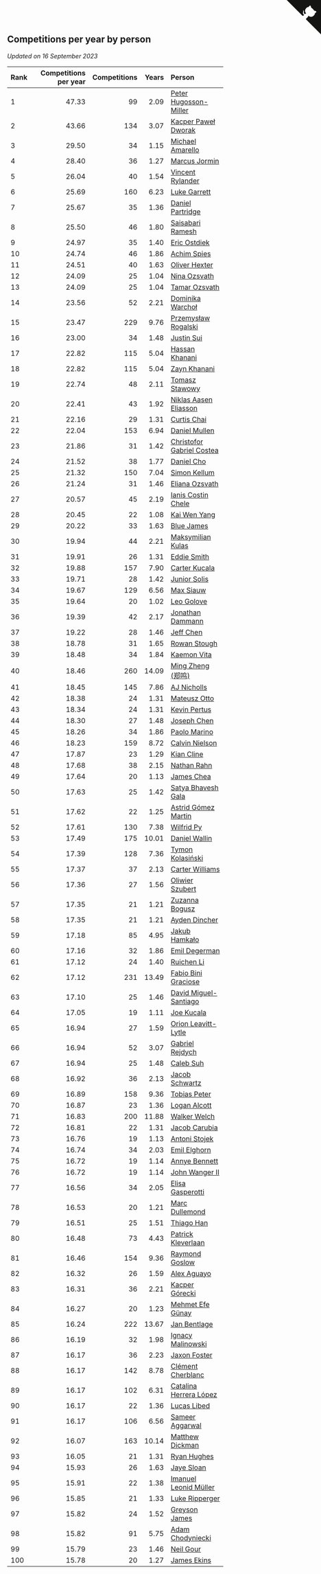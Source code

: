 ## Competitions per year by person

*Updated on 16 September 2023*

| Rank | Competitions per year | Competitions | Years | Person |
| :--- | ---: | ---: | ---: | :--- |
| 1 | 47.33 | 99 | 2.09 | [Peter Hugosson-Miller](https://www.worldcubeassociation.org/persons/2021HUGO01) |
| 2 | 43.66 | 134 | 3.07 | [Kacper Paweł Dworak](https://www.worldcubeassociation.org/persons/2020DWOR01) |
| 3 | 29.50 | 34 | 1.15 | [Michael Amarello](https://www.worldcubeassociation.org/persons/2022AMAR09) |
| 4 | 28.40 | 36 | 1.27 | [Marcus Jormin](https://www.worldcubeassociation.org/persons/2022JORM01) |
| 5 | 26.04 | 40 | 1.54 | [Vincent Rylander](https://www.worldcubeassociation.org/persons/2022RYLA01) |
| 6 | 25.69 | 160 | 6.23 | [Luke Garrett](https://www.worldcubeassociation.org/persons/2017GARR05) |
| 7 | 25.67 | 35 | 1.36 | [Daniel Partridge](https://www.worldcubeassociation.org/persons/2022PART02) |
| 8 | 25.50 | 46 | 1.80 | [Saisabari Ramesh](https://www.worldcubeassociation.org/persons/2021RAME01) |
| 9 | 24.97 | 35 | 1.40 | [Eric Ostdiek](https://www.worldcubeassociation.org/persons/2022OSTD01) |
| 10 | 24.74 | 46 | 1.86 | [Achim Spies](https://www.worldcubeassociation.org/persons/2021SPIE01) |
| 11 | 24.51 | 40 | 1.63 | [Oliver Hexter](https://www.worldcubeassociation.org/persons/2022HEXT01) |
| 12 | 24.09 | 25 | 1.04 | [Nina Ozsvath](https://www.worldcubeassociation.org/persons/2022OZSV03) |
| 13 | 24.09 | 25 | 1.04 | [Tamar Ozsvath](https://www.worldcubeassociation.org/persons/2022OZSV04) |
| 14 | 23.56 | 52 | 2.21 | [Dominika Warchoł](https://www.worldcubeassociation.org/persons/2021WARC01) |
| 15 | 23.47 | 229 | 9.76 | [Przemysław Rogalski](https://www.worldcubeassociation.org/persons/2013ROGA02) |
| 16 | 23.00 | 34 | 1.48 | [Justin Sui](https://www.worldcubeassociation.org/persons/2022SUIJ01) |
| 17 | 22.82 | 115 | 5.04 | [Hassan Khanani](https://www.worldcubeassociation.org/persons/2018KHAN26) |
| 18 | 22.82 | 115 | 5.04 | [Zayn Khanani](https://www.worldcubeassociation.org/persons/2018KHAN28) |
| 19 | 22.74 | 48 | 2.11 | [Tomasz Stawowy](https://www.worldcubeassociation.org/persons/2021STAW01) |
| 20 | 22.41 | 43 | 1.92 | [Niklas Aasen Eliasson](https://www.worldcubeassociation.org/persons/2021ELIA01) |
| 21 | 22.16 | 29 | 1.31 | [Curtis Chai](https://www.worldcubeassociation.org/persons/2022CHAI02) |
| 22 | 22.04 | 153 | 6.94 | [Daniel Mullen](https://www.worldcubeassociation.org/persons/2016MULL04) |
| 23 | 21.86 | 31 | 1.42 | [Christofor Gabriel Costea](https://www.worldcubeassociation.org/persons/2022COST03) |
| 24 | 21.52 | 38 | 1.77 | [Daniel Cho](https://www.worldcubeassociation.org/persons/2021CHOD01) |
| 25 | 21.32 | 150 | 7.04 | [Simon Kellum](https://www.worldcubeassociation.org/persons/2016KELL12) |
| 26 | 21.24 | 31 | 1.46 | [Eliana Ozsvath](https://www.worldcubeassociation.org/persons/2022OZSV01) |
| 27 | 20.57 | 45 | 2.19 | [Ianis Costin Chele](https://www.worldcubeassociation.org/persons/2021CHEL01) |
| 28 | 20.45 | 22 | 1.08 | [Kai Wen Yang](https://www.worldcubeassociation.org/persons/2022YANG19) |
| 29 | 20.22 | 33 | 1.63 | [Blue James](https://www.worldcubeassociation.org/persons/2022JAME01) |
| 30 | 19.94 | 44 | 2.21 | [Maksymilian Kulas](https://www.worldcubeassociation.org/persons/2021KULA02) |
| 31 | 19.91 | 26 | 1.31 | [Eddie Smith](https://www.worldcubeassociation.org/persons/2022SMIT20) |
| 32 | 19.88 | 157 | 7.90 | [Carter Kucala](https://www.worldcubeassociation.org/persons/2015KUCA01) |
| 33 | 19.71 | 28 | 1.42 | [Junior Solis](https://www.worldcubeassociation.org/persons/2022SOLI03) |
| 34 | 19.67 | 129 | 6.56 | [Max Siauw](https://www.worldcubeassociation.org/persons/2017SIAU02) |
| 35 | 19.64 | 20 | 1.02 | [Leo Golove](https://www.worldcubeassociation.org/persons/2022GOLO02) |
| 36 | 19.39 | 42 | 2.17 | [Jonathan Dammann](https://www.worldcubeassociation.org/persons/2021DAMM01) |
| 37 | 19.22 | 28 | 1.46 | [Jeff Chen](https://www.worldcubeassociation.org/persons/2022CHEN19) |
| 38 | 18.78 | 31 | 1.65 | [Rowan Stough](https://www.worldcubeassociation.org/persons/2022STOU01) |
| 39 | 18.48 | 34 | 1.84 | [Kaemon Vita](https://www.worldcubeassociation.org/persons/2021VITA01) |
| 40 | 18.46 | 260 | 14.09 | [Ming Zheng (郑鸣)](https://www.worldcubeassociation.org/persons/2009ZHEN11) |
| 41 | 18.45 | 145 | 7.86 | [AJ Nicholls](https://www.worldcubeassociation.org/persons/2015NICH04) |
| 42 | 18.38 | 24 | 1.31 | [Mateusz Otto](https://www.worldcubeassociation.org/persons/2022OTTO01) |
| 43 | 18.34 | 24 | 1.31 | [Kevin Pertus](https://www.worldcubeassociation.org/persons/2022PERT01) |
| 44 | 18.30 | 27 | 1.48 | [Joseph Chen](https://www.worldcubeassociation.org/persons/2022CHEN16) |
| 45 | 18.26 | 34 | 1.86 | [Paolo Marino](https://www.worldcubeassociation.org/persons/2021MARI04) |
| 46 | 18.23 | 159 | 8.72 | [Calvin Nielson](https://www.worldcubeassociation.org/persons/2014NIEL03) |
| 47 | 17.87 | 23 | 1.29 | [Kian Cline](https://www.worldcubeassociation.org/persons/2022CLIN01) |
| 48 | 17.68 | 38 | 2.15 | [Nathan Rahn](https://www.worldcubeassociation.org/persons/2021RAHN01) |
| 49 | 17.64 | 20 | 1.13 | [James Chea](https://www.worldcubeassociation.org/persons/2022CHEA05) |
| 50 | 17.63 | 25 | 1.42 | [Satya Bhavesh Gala](https://www.worldcubeassociation.org/persons/2022GALA03) |
| 51 | 17.62 | 22 | 1.25 | [Astrid Gómez Martin](https://www.worldcubeassociation.org/persons/2022MART26) |
| 52 | 17.61 | 130 | 7.38 | [Wilfrid Py](https://www.worldcubeassociation.org/persons/2016PYWI01) |
| 53 | 17.49 | 175 | 10.01 | [Daniel Wallin](https://www.worldcubeassociation.org/persons/2013WALL03) |
| 54 | 17.39 | 128 | 7.36 | [Tymon Kolasiński](https://www.worldcubeassociation.org/persons/2016KOLA02) |
| 55 | 17.37 | 37 | 2.13 | [Carter Williams](https://www.worldcubeassociation.org/persons/2021WILL06) |
| 56 | 17.36 | 27 | 1.56 | [Oliwier Szubert](https://www.worldcubeassociation.org/persons/2022SZUB01) |
| 57 | 17.35 | 21 | 1.21 | [Zuzanna Bogusz](https://www.worldcubeassociation.org/persons/2022BOGU01) |
| 58 | 17.35 | 21 | 1.21 | [Ayden Dincher](https://www.worldcubeassociation.org/persons/2022DINC01) |
| 59 | 17.18 | 85 | 4.95 | [Jakub Hamkało](https://www.worldcubeassociation.org/persons/2018HAMK01) |
| 60 | 17.16 | 32 | 1.86 | [Emil Degerman](https://www.worldcubeassociation.org/persons/2021DEGE01) |
| 61 | 17.12 | 24 | 1.40 | [Ruichen Li](https://www.worldcubeassociation.org/persons/2022LIRU02) |
| 62 | 17.12 | 231 | 13.49 | [Fabio Bini Graciose](https://www.worldcubeassociation.org/persons/2010GRAC02) |
| 63 | 17.10 | 25 | 1.46 | [David Miguel-Santiago](https://www.worldcubeassociation.org/persons/2022MIGU02) |
| 64 | 17.05 | 19 | 1.11 | [Joe Kucala](https://www.worldcubeassociation.org/persons/2022KUCA01) |
| 65 | 16.94 | 27 | 1.59 | [Orion Leavitt-Lytle](https://www.worldcubeassociation.org/persons/2022LEAV01) |
| 66 | 16.94 | 52 | 3.07 | [Gabriel Rejdych](https://www.worldcubeassociation.org/persons/2020REJD01) |
| 67 | 16.94 | 25 | 1.48 | [Caleb Suh](https://www.worldcubeassociation.org/persons/2022SUHC01) |
| 68 | 16.92 | 36 | 2.13 | [Jacob Schwartz](https://www.worldcubeassociation.org/persons/2021SCHW01) |
| 69 | 16.89 | 158 | 9.36 | [Tobias Peter](https://www.worldcubeassociation.org/persons/2014PETE03) |
| 70 | 16.87 | 23 | 1.36 | [Logan Alcott](https://www.worldcubeassociation.org/persons/2022ALCO02) |
| 71 | 16.83 | 200 | 11.88 | [Walker Welch](https://www.worldcubeassociation.org/persons/2011WELC01) |
| 72 | 16.81 | 22 | 1.31 | [Jacob Carubia](https://www.worldcubeassociation.org/persons/2022CARU02) |
| 73 | 16.76 | 19 | 1.13 | [Antoni Stojek](https://www.worldcubeassociation.org/persons/2022STOJ03) |
| 74 | 16.74 | 34 | 2.03 | [Emil Elghorn](https://www.worldcubeassociation.org/persons/2021ELGH01) |
| 75 | 16.72 | 19 | 1.14 | [Annye Bennett](https://www.worldcubeassociation.org/persons/2022BENN11) |
| 76 | 16.72 | 19 | 1.14 | [John Wanger II](https://www.worldcubeassociation.org/persons/2022WANG39) |
| 77 | 16.56 | 34 | 2.05 | [Elisa Gasperotti](https://www.worldcubeassociation.org/persons/2021GASP01) |
| 78 | 16.53 | 20 | 1.21 | [Marc Dullemond](https://www.worldcubeassociation.org/persons/2022DULL01) |
| 79 | 16.51 | 25 | 1.51 | [Thiago Han](https://www.worldcubeassociation.org/persons/2022HANT01) |
| 80 | 16.48 | 73 | 4.43 | [Patrick Kleverlaan](https://www.worldcubeassociation.org/persons/2019KLEV01) |
| 81 | 16.46 | 154 | 9.36 | [Raymond Goslow](https://www.worldcubeassociation.org/persons/2014GOSL01) |
| 82 | 16.32 | 26 | 1.59 | [Alex Aguayo](https://www.worldcubeassociation.org/persons/2022AGUA01) |
| 83 | 16.31 | 36 | 2.21 | [Kacper Górecki](https://www.worldcubeassociation.org/persons/2021GORE01) |
| 84 | 16.27 | 20 | 1.23 | [Mehmet Efe Günay](https://www.worldcubeassociation.org/persons/2022GUNA05) |
| 85 | 16.24 | 222 | 13.67 | [Jan Bentlage](https://www.worldcubeassociation.org/persons/2010BENT01) |
| 86 | 16.19 | 32 | 1.98 | [Ignacy Malinowski](https://www.worldcubeassociation.org/persons/2021MALI02) |
| 87 | 16.17 | 36 | 2.23 | [Jaxon Foster](https://www.worldcubeassociation.org/persons/2021FOST01) |
| 88 | 16.17 | 142 | 8.78 | [Clément Cherblanc](https://www.worldcubeassociation.org/persons/2014CHER05) |
| 89 | 16.17 | 102 | 6.31 | [Catalina Herrera López](https://www.worldcubeassociation.org/persons/2017LOPE31) |
| 90 | 16.17 | 22 | 1.36 | [Lucas Libed](https://www.worldcubeassociation.org/persons/2022LIBE02) |
| 91 | 16.17 | 106 | 6.56 | [Sameer Aggarwal](https://www.worldcubeassociation.org/persons/2017AGGA01) |
| 92 | 16.07 | 163 | 10.14 | [Matthew Dickman](https://www.worldcubeassociation.org/persons/2013DICK01) |
| 93 | 16.05 | 21 | 1.31 | [Ryan Hughes](https://www.worldcubeassociation.org/persons/2022HUGH04) |
| 94 | 15.93 | 26 | 1.63 | [Jaye Sloan](https://www.worldcubeassociation.org/persons/2022SLOA01) |
| 95 | 15.91 | 22 | 1.38 | [Imanuel Leonid Müller](https://www.worldcubeassociation.org/persons/2022MULL02) |
| 96 | 15.85 | 21 | 1.33 | [Luke Ripperger](https://www.worldcubeassociation.org/persons/2022RIPP01) |
| 97 | 15.82 | 24 | 1.52 | [Greyson James](https://www.worldcubeassociation.org/persons/2022JAME02) |
| 98 | 15.82 | 91 | 5.75 | [Adam Chodyniecki](https://www.worldcubeassociation.org/persons/2017CHOD02) |
| 99 | 15.79 | 23 | 1.46 | [Neil Gour](https://www.worldcubeassociation.org/persons/2022GOUR01) |
| 100 | 15.78 | 20 | 1.27 | [James Ekins](https://www.worldcubeassociation.org/persons/2022EKIN01) |


<a href="https://github.com/JustinTimeCuber/wca_statistics" class="github-corner" aria-label="View source on Github"><svg width="80" height="80" viewBox="0 0 250 250" style="fill:#151513; color:#fff; position: absolute; top: 0; border: 0; right: 0;" aria-hidden="true"><path d="M0,0 L115,115 L130,115 L142,142 L250,250 L250,0 Z"></path><path d="M128.3,109.0 C113.8,99.7 119.0,89.6 119.0,89.6 C122.0,82.7 120.5,78.6 120.5,78.6 C119.2,72.0 123.4,76.3 123.4,76.3 C127.3,80.9 125.5,87.3 125.5,87.3 C122.9,97.6 130.6,101.9 134.4,103.2" fill="currentColor" style="transform-origin: 130px 106px;" class="octo-arm"></path><path d="M115.0,115.0 C114.9,115.1 118.7,116.5 119.8,115.4 L133.7,101.6 C136.9,99.2 139.9,98.4 142.2,98.6 C133.8,88.0 127.5,74.4 143.8,58.0 C148.5,53.4 154.0,51.2 159.7,51.0 C160.3,49.4 163.2,43.6 171.4,40.1 C171.4,40.1 176.1,42.5 178.8,56.2 C183.1,58.6 187.2,61.8 190.9,65.4 C194.5,69.0 197.7,73.2 200.1,77.6 C213.8,80.2 216.3,84.9 216.3,84.9 C212.7,93.1 206.9,96.0 205.4,96.6 C205.1,102.4 203.0,107.8 198.3,112.5 C181.9,128.9 168.3,122.5 157.7,114.1 C157.9,116.9 156.7,120.9 152.7,124.9 L141.0,136.5 C139.8,137.7 141.6,141.9 141.8,141.8 Z" fill="currentColor" class="octo-body"></path></svg></a><style>.github-corner:hover .octo-arm{animation:octocat-wave 560ms ease-in-out}@keyframes octocat-wave{0%,100%{transform:rotate(0)}20%,60%{transform:rotate(-25deg)}40%,80%{transform:rotate(10deg)}}@media (max-width:500px){.github-corner:hover .octo-arm{animation:none}.github-corner .octo-arm{animation:octocat-wave 560ms ease-in-out}}</style>

